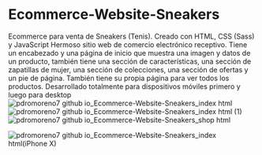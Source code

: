 # Ecommerce-Website-Sneakers
Ecommerce para venta de Sneakers (Tenis). Creado con HTML, CSS (Sass) y JavaScript 
Hermoso sitio web de comercio electrónico receptivo. Tiene un encabezado y una página de inicio que muestra una imagen y datos de un producto, también tiene una sección de características, una sección de zapatillas de mujer, una sección de colecciones, una sección de ofertas y un pie de página. También tiene su propia página para ver todos los productos. Desarrollado totalmente para dispositivos móviles primero y luego para desktop
![pdromoreno7 github io_Ecommerce-Website-Sneakers_index html](https://user-images.githubusercontent.com/72107810/125204720-49476000-e244-11eb-8a7b-255fa0432be9.png)
![pdromoreno7 github io_Ecommerce-Website-Sneakers_index html (1)](https://user-images.githubusercontent.com/72107810/125204724-4fd5d780-e244-11eb-9f56-e57c3fc4f91b.png)
![pdromoreno7 github io_Ecommerce-Website-Sneakers_shop html](https://user-images.githubusercontent.com/72107810/125204745-6c720f80-e244-11eb-8c81-ad135297be24.png)

![pdromoreno7 github io_Ecommerce-Website-Sneakers_index html(iPhone X)](https://user-images.githubusercontent.com/72107810/125204730-55332200-e244-11eb-85b7-1187b277b492.png)

